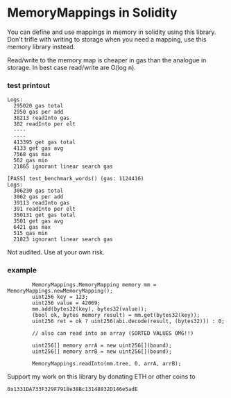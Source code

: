 # MemoryMappings in Solidity 

You can define and use mappings in memory in solidity using this library. Don't trifle with writing to storage when you need a mapping, use this memory library instead.

Read/write to the memory map is cheaper in gas than the analogue in storage. In best case read/write are O(log n).

### test printout

```
Logs:
  295020 gas total
  2950 gas per add
  38213 readInto gas
  382 readInto per elt
  ----
  ----
  413395 get gas total
  4133 get gas avg
  7568 gas max
  562 gas min
  21865 ignorant linear search gas

[PASS] test_benchmark_words() (gas: 1124416)
Logs:
  306230 gas total
  3062 gas per add
  39113 readInto gas
  391 readInto per elt
  350131 get gas total
  3501 get gas avg
  6421 gas max
  515 gas min
  21823 ignorant linear search gas
```

Not audited. Use at your own risk.

### example

```
        MemoryMappings.MemoryMapping memory mm = MemoryMappings.newMemoryMapping();
        uint256 key = 123;
        uint256 value = 42069; 
        mm.add(bytes32(key), bytes32(value));
        (bool ok, bytes memory result) = mm.get(bytes32(key));
        uint256 ret = ok ? uint256(abi.decode(result, (bytes32))) : 0;

        // also can read into an array (SORTED VALUES OMG!!)

        uint256[] memory arrA = new uint256[](bound);
        uint256[] memory arrB = new uint256[](bound);

        MemoryMappings.readInto(mm.tree, 0, arrA, arrB);
```

Support my work on this library by donating ETH or other coins to

`0x1331DA733F329F7918e38Bc13148832D146e5adE`
